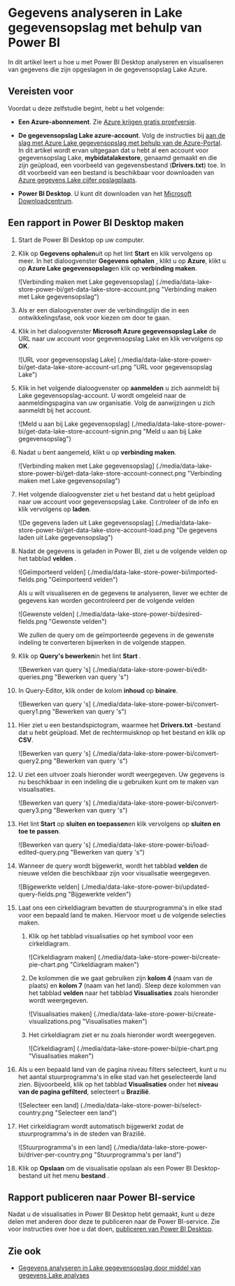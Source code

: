 <properties
   pageTitle="Gegevens analyseren in Lake gegevensopslag met behulp van Power BI | Microsoft Azure"
   description="Power BI gebruiken voor het analyseren van gegevens die zijn opgeslagen in Azure Lake gegevensopslag"
   services="data-lake-store" 
   documentationCenter=""
   authors="nitinme"
   manager="jhubbard"
   editor="cgronlun"/>

<tags
   ms.service="data-lake-store"
   ms.devlang="na"
   ms.topic="article"
   ms.tgt_pltfrm="na"
   ms.workload="big-data"
   ms.date="10/05/2016"
   ms.author="nitinme"/>

# <a name="analyze-data-in-data-lake-store-by-using-power-bi"></a>Gegevens analyseren in Lake gegevensopslag met behulp van Power BI

In dit artikel leert u hoe u met Power BI Desktop analyseren en visualiseren van gegevens die zijn opgeslagen in de gegevensopslag Lake Azure.

## <a name="prerequisites"></a>Vereisten voor

Voordat u deze zelfstudie begint, hebt u het volgende:

- **Een Azure-abonnement**. Zie [Azure krijgen gratis proefversie](https://azure.microsoft.com/pricing/free-trial/).

- **De gegevensopslag Lake azure-account**. Volg de instructies bij [aan de slag met Azure Lake gegevensopslag met behulp van de Azure-Portal](data-lake-store-get-started-portal.md). In dit artikel wordt ervan uitgegaan dat u hebt al een account voor gegevensopslag Lake, **mybidatalakestore**, genaamd gemaakt en die zijn geüpload, een voorbeeld van gegevensbestand (**Drivers.txt**) toe. In dit voorbeeld van een bestand is beschikbaar voor downloaden van [Azure gegevens Lake cijfer opslagplaats](https://github.com/Azure/usql/tree/master/Examples/Samples/Data/AmbulanceData/Drivers.txt).

- **Power BI Desktop**. U kunt dit downloaden van het [Microsoft Downloadcentrum](https://www.microsoft.com/en-us/download/details.aspx?id=45331). 


## <a name="create-a-report-in-power-bi-desktop"></a>Een rapport in Power BI Desktop maken

1. Start de Power BI Desktop op uw computer.

2. Klik op **Gegevens ophalen**uit op het lint **Start** en klik vervolgens op meer. In het dialoogvenster **Gegevens ophalen** , klikt u op **Azure**, klikt u op **Azure Lake gegevensopslag**en klik op **verbinding maken**.

    ![Verbinding maken met Lake gegevensopslag] (./media/data-lake-store-power-bi/get-data-lake-store-account.png "Verbinding maken met Lake gegevensopslag")

3. Als er een dialoogvenster over de verbindingslijn die in een ontwikkelingsfase, ook voor kiezen om door te gaan.

4. Klik in het dialoogvenster **Microsoft Azure gegevensopslag Lake** de URL naar uw account voor gegevensopslag Lake en klik vervolgens op **OK**.

    ![URL voor gegevensopslag Lake] (./media/data-lake-store-power-bi/get-data-lake-store-account-url.png "URL voor gegevensopslag Lake")

5. Klik in het volgende dialoogvenster op **aanmelden** u zich aanmeldt bij Lake gegevensopslag-account. U wordt omgeleid naar de aanmeldingspagina van uw organisatie. Volg de aanwijzingen u zich aanmeldt bij het account.

    ![Meld u aan bij Lake gegevensopslag] (./media/data-lake-store-power-bi/get-data-lake-store-account-signin.png "Meld u aan bij Lake gegevensopslag")

6. Nadat u bent aangemeld, klikt u op **verbinding maken**.

    ![Verbinding maken met Lake gegevensopslag] (./media/data-lake-store-power-bi/get-data-lake-store-account-connect.png "Verbinding maken met Lake gegevensopslag")

7. Het volgende dialoogvenster ziet u het bestand dat u hebt geüpload naar uw account voor gegevensopslag Lake. Controleer of de info en klik vervolgens op **laden**.

    ![De gegevens laden uit Lake gegevensopslag] (./media/data-lake-store-power-bi/get-data-lake-store-account-load.png "De gegevens laden uit Lake gegevensopslag")

8. Nadat de gegevens is geladen in Power BI, ziet u de volgende velden op het tabblad **velden** .

    ![Geïmporteerd velden] (./media/data-lake-store-power-bi/imported-fields.png "Geïmporteerd velden")

    Als u wilt visualiseren en de gegevens te analyseren, liever we echter de gegevens kan worden gecontroleerd per de volgende velden

    ![Gewenste velden] (./media/data-lake-store-power-bi/desired-fields.png "Gewenste velden")

    We zullen de query om de geïmporteerde gegevens in de gewenste indeling te converteren bijwerken in de volgende stappen.

9. Klik op **Query's bewerken**in het lint **Start** .

    ![Bewerken van query 's] (./media/data-lake-store-power-bi/edit-queries.png "Bewerken van query 's")

10. In Query-Editor, klik onder de kolom **inhoud** op **binaire**.

    ![Bewerken van query 's] (./media/data-lake-store-power-bi/convert-query1.png "Bewerken van query 's")

11. Hier ziet u een bestandspictogram, waarmee het **Drivers.txt** -bestand dat u hebt geüpload. Met de rechtermuisknop op het bestand en klik op **CSV**.  

    ![Bewerken van query 's] (./media/data-lake-store-power-bi/convert-query2.png "Bewerken van query 's")

12. U ziet een uitvoer zoals hieronder wordt weergegeven. Uw gegevens is nu beschikbaar in een indeling die u gebruiken kunt om te maken van visualisaties.

    ![Bewerken van query 's] (./media/data-lake-store-power-bi/convert-query3.png "Bewerken van query 's")

13. Het lint **Start** op **sluiten en toepassen**en klik vervolgens op **sluiten en toe te passen**.

    ![Bewerken van query 's] (./media/data-lake-store-power-bi/load-edited-query.png "Bewerken van query 's")

14. Wanneer de query wordt bijgewerkt, wordt het tabblad **velden** de nieuwe velden die beschikbaar zijn voor visualisatie weergegeven.

    ![Bijgewerkte velden] (./media/data-lake-store-power-bi/updated-query-fields.png "Bijgewerkte velden")

15. Laat ons een cirkeldiagram bevatten de stuurprogramma's in elke stad voor een bepaald land te maken. Hiervoor moet u de volgende selecties maken.

    1. Klik op het tabblad visualisaties op het symbool voor een cirkeldiagram.

        ![Cirkeldiagram maken] (./media/data-lake-store-power-bi/create-pie-chart.png "Cirkeldiagram maken")

    2. De kolommen die we gaat gebruiken zijn **kolom 4** (naam van de plaats) en **kolom 7** (naam van het land). Sleep deze kolommen van het tabblad **velden** naar het tabblad **Visualisaties** zoals hieronder wordt weergegeven.

        ![Visualisaties maken] (./media/data-lake-store-power-bi/create-visualizations.png "Visualisaties maken")

    3. Het cirkeldiagram ziet er nu zoals hieronder wordt weergegeven.

        ![Cirkeldiagram] (./media/data-lake-store-power-bi/pie-chart.png "Visualisaties maken")

16. Als u een bepaald land van de pagina niveau filters selecteert, kunt u nu het aantal stuurprogramma's in elke stad van het geselecteerde land zien. Bijvoorbeeld, klik op het tabblad **Visualisaties** onder het **niveau van de pagina gefilterd**, selecteert u **Brazilië**.

    ![Selecteer een land] (./media/data-lake-store-power-bi/select-country.png "Selecteer een land")

17. Het cirkeldiagram wordt automatisch bijgewerkt zodat de stuurprogramma's in de steden van Brazilië.

    ![Stuurprogramma's in een land] (./media/data-lake-store-power-bi/driver-per-country.png "Stuurprogramma's per land")

18. Klik op **Opslaan** om de visualisatie opslaan als een Power BI Desktop-bestand uit het menu **bestand** .

## <a name="publish-report-to-power-bi-service"></a>Rapport publiceren naar Power BI-service

Nadat u de visualisaties in Power BI Desktop hebt gemaakt, kunt u deze delen met anderen door deze te publiceren naar de Power BI-service. Zie voor instructies over hoe u dat doen, [publiceren van Power BI Desktop](https://powerbi.microsoft.com/documentation/powerbi-desktop-upload-desktop-files/).

## <a name="see-also"></a>Zie ook

* [Gegevens analyseren in Lake gegevensopslag door middel van gegevens Lake analyses](../data-lake-analytics/data-lake-analytics-get-started-portal.md)
